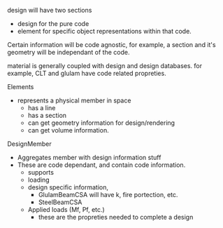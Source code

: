 


design will have two sections
- design for the pure code
- element for specific object representations within that code.


Certain information will be code agnostic, for example, a section and it's
geometry will be independant of the code.

material is generally coupled with design and design databases.
for example, CLT and glulam have code related propreties.


Elements
- represents a physical member in space
  - has a line
  - has a section
  - can get geometry information for design/rendering
  - can get volume information.


DesignMember
- Aggregates member with design information stuff
- These are code dependant, and contain code information.
  - supports
  - loading
  - design specific information,
    - GlulamBeamCSA will have k, fire portection, etc.
	- SteelBeamCSA
  - Applied loads (Mf, Pf, etc.)
    - these are the propreties needed to complete a design